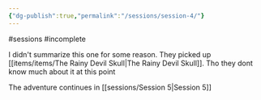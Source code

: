 ```yaml
---
{"dg-publish":true,"permalink":"/sessions/session-4/"}
---
```


#sessions #incomplete

I didn't summarize this one for some reason. They picked up [[items/items/The Rainy Devil Skull\|The Rainy Devil Skull]]. Tho they dont know much about it at this point

The adventure continues in [[sessions/Session 5\|Session 5]]